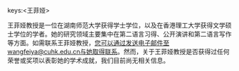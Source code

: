 keys:<王菲娅>


王菲娅教授是一位在湖南师范大学获得学士学位，以及在香港理工大学获得文学硕士学位的学者。她的研究领域主要集中在第二语言习得、公开演讲和第二语言写作等方面。如需联系王菲娅教授，您可以通过发送电子邮件至wangfeiya@cuhk.edu.cn与她取得联系。然而，关于王菲娅教授是否获得过任何荣誉或奖项以表彰她的学术成就，我们目前尚无相关信息。